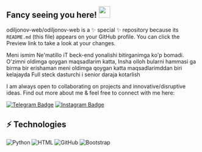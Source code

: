 ## Fancy seeing you here! <img src="https://raw.githubusercontent.com/aemmadi/aemmadi/master/wave.gif" width="30">



odiljonov-web/odiljonov-web is a ✨ special ✨ repository because its `README.md` (this file) appears on your GitHub profile.
You can click the Preview link to take a look at your changes.

Meni ismim Ne'matillo iT beck-end yonalishi bitirganimga ko'p bomadi.
O'zimni oldimga qoygan maqsadlarim katta, Insha olloh bularni hammasi ga birma bir erishaman
meni oldimga qoygan katta maqsadlarimddan biri kelajayda Full steck dasturchi i senior daraja kotarlish

I am always open to collaborating on projects and innovative/disruptive ideas. Find out more about me & feel free to connect with me here:

[![Telegram Badge](https://img.shields.io/badge/@odiljonov_n-2CA5E0?style=flat-square&logo=telegram&logoColor=white&link=https://t.me/odiljonov_n)](https://t.me/odiljonov_n) 
[![Instagram Badge](https://img.shields.io/badge/-odiljonov__n-purple?style=flat-square&logo=instagram&logoColor=white&link)](https://www.instagram.com/odiljonov__n/)

## ⚡️ Technologies

![Python](https://img.shields.io/badge/-Python-black?style=flat-square&logo=Python)
![HTML](https://img.shields.io/badge/-HTML-E34F26?style=flat-square&logo=html5&logoColor=white)
![GitHub](https://img.shields.io/badge/-GitHub-181717?style=flat-square&logo=github)
![Bootstrap](https://img.shields.io/badge/-Bootstrap-563D7C?style=flat-square&logo=bootstrap)
